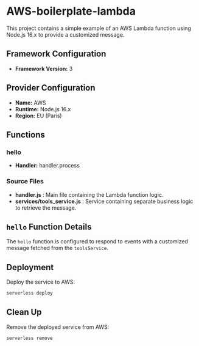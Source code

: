 # AWS-boilerplate-lambda

This project contains a simple example of an AWS Lambda function using Node.js 16.x to provide a customized message.

## Framework Configuration

- **Framework Version:** 3

## Provider Configuration

- **Name:** AWS
- **Runtime:** Node.js 16.x
- **Region:** EU (Paris)

## Functions

### hello

- **Handler:** handler.process

### Source Files

- **handler.js** : Main file containing the Lambda function logic.
- **services/tools_service.js** : Service containing separate business logic to retrieve the message.

## `hello` Function Details

The `hello` function is configured to respond to events with a customized message fetched from the `toolsService`.

## Deployment

Deploy the service to AWS:

```bash
serverless deploy
```

## Clean Up

Remove the deployed service from AWS:

```bash
serverless remove
```
